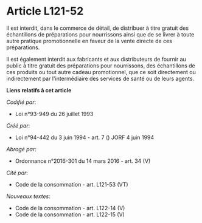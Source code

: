 # Article L121-52

Il est interdit, dans le commerce de détail, de distribuer à titre gratuit des échantillons de préparations pour nourrissons
ainsi que de se livrer à toute autre pratique promotionnelle en faveur de la vente directe de ces préparations.

Il est également interdit aux fabricants et aux distributeurs de fournir au public à titre gratuit des préparations pour
nourrissons, des échantillons de ces produits ou tout autre cadeau promotionnel, que ce soit directement ou indirectement par
l'intermédiaire des services de santé ou de leurs agents.

**Liens relatifs à cet article**

_Codifié par_:

  - Loi n°93-949 du 26 juillet 1993

_Créé par_:

  - Loi n°94-442 du 3 juin 1994 - art. 7 () JORF 4 juin 1994

_Abrogé par_:

  - Ordonnance n°2016-301 du 14 mars 2016 - art. 34 (V)

_Cité par_:

  - Code de la consommation - art. L121-53 (VT)

_Nouveaux textes_:

  - Code de la consommation - art. L122-14 (V)
  - Code de la consommation - art. L122-15 (V)
